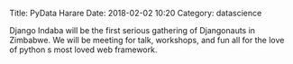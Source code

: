 Title: PyData Harare 
Date: 2018-02-02 10:20
Category: datascience 

Django Indaba will be the first serious gathering of Djangonauts in Zimbabwe. We will be meeting for talk, workshops, and fun all for the love 
of python s most loved web framework.

